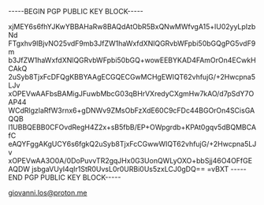 -----BEGIN PGP PUBLIC KEY BLOCK-----

xjMEY6s6fhYJKwYBBAHaRw8BAQdAtObR5BxQNwMWfvgA15+lU02yyLpIzbNd
FTgxhv9IBjvNO25vdF9mb3JfZW1haWxfdXNlQGRvbWFpbi50bGQgPG5vdF9m
b3JfZW1haWxfdXNlQGRvbWFpbi50bGQ+wowEEBYKAD4FAmOrOn4ECwkHCAkQ
2uSyb8TjxFcDFQgKBBYAAgECGQECGwMCHgEWIQT62vhfujG/+2Hwcpna5LJv
xOPEVwAAFbsBAMigJFuwbMbcG03qBHrVXredyCXgmHw7kAO/d7pSdY7OAP44
WCdRlgzlaRfW3rnx6+gDNWv9ZMsObFzXdE60C9cFDc44BGOrOn4SCisGAQQB
l1UBBQEBB0CFOvdRegH4Z2x+sB5fbB/EP+OWpgrdb+KPAt0gqv5dBQMBCAfC
eAQYFggAKgUCY6s6fgkQ2uSyb8TjxFcCGwwWIQT62vhfujG/+2Hwcpna5LJv
xOPEVwAA3O0A/0DoPuvvTR2gqJHx0G3UonQWLyOXO+bbSjj46O4OFfGEAQDW
jsbgaVUyI4qIr1StR0UvsL0r0URBi0Us5zxLCJ0gDQ==
=vBXT
-----END PGP PUBLIC KEY BLOCK-----

giovanni.los@proton.me
